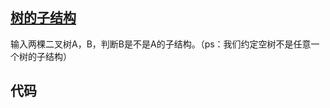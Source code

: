 ## [树的子结构](https://www.nowcoder.com/questionTerminal/6e196c44c7004d15b1610b9afca8bd88)
输入两棵二叉树A，B，判断B是不是A的子结构。（ps：我们约定空树不是任意一个树的子结构）

## 代码
